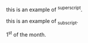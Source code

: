 this is an example of <sup>superscript</sup>.

this is an example of <sub>subscript</sub>.

1<sup>st</sup> of the month.
